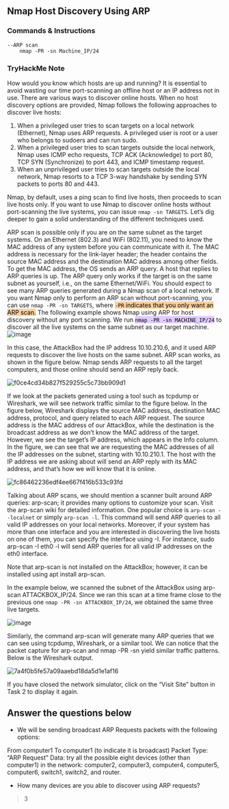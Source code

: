 ##  Nmap Host Discovery Using ARP 


### Commands & Instructions

	--ARP scan
		nmap -PR -sn Machine_IP/24

### TryHackMe Note

How would you know which hosts are up and running? It is essential to avoid wasting our time port-scanning an offline host or an IP address not in use. There are various ways to discover online hosts. When no host discovery options are provided, Nmap follows the following approaches to discover live hosts:

1. When a privileged user tries to scan targets on a local network (Ethernet), Nmap uses ARP requests. A privileged user is root or a user who belongs to sudoers and can run sudo.
2. When a privileged user tries to scan targets outside the local network, Nmap uses ICMP echo requests, TCP ACK (Acknowledge) to port 80, TCP SYN (Synchronize) to port 443, and ICMP timestamp request.
3. When an unprivileged user tries to scan targets outside the local network, Nmap resorts to a TCP 3-way handshake by sending SYN packets to ports 80 and 443.

Nmap, by default, uses a ping scan to find live hosts</mark>, then proceeds to scan live hosts only. If you want to use Nmap to discover online hosts without port-scanning the live systems, you can issue `nmap -sn TARGETS`. Let’s dig deeper to gain a solid understanding of the different techniques used.

ARP scan is possible only if you are on the same subnet as the target systems. On an Ethernet (802.3) and WiFi (802.11), you need to know the MAC address of any system before you can communicate with it. The MAC address is necessary for the link-layer header; the header contains the source MAC address and the destination MAC address among other fields. To get the MAC address, the OS sends an ARP query. A host that replies to ARP queries is up. The ARP query only works if the target is on the same subnet as yourself, i.e., on the same Ethernet/WiFi. You should expect to see many ARP queries generated during a Nmap scan of a local network. If you want Nmap only to perform an ARP scan without port-scanning, you can use `nmap -PR -sn TARGETS`, where <mark style="background: #FFB86CA6;">`-PR` indicates that you only want an ARP scan.</mark> The following example shows Nmap using ARP for host discovery without any port scanning. We run <mark style="background: #D2B3FFA6;">`nmap -PR -sn MACHINE_IP/24`</mark> to discover all the live systems on the same subnet as our target machine.
![image](https://github.com/Taukir1515/Nmap/assets/65533124/8349a605-13e1-4e0b-b140-56ee00b79aca)


In this case, the AttackBox had the IP address 10.10.210.6, and it used ARP requests to discover the live hosts on the same subnet. ARP scan works, as shown in the figure below. Nmap sends ARP requests to all the target computers, and those online should send an ARP reply back.

![f0ce4cd34b827f529255c5c73bb909d1](https://github.com/Taukir1515/Nmap/assets/65533124/52d3f712-33fb-4b37-afb1-7baed524c4ab)


If we look at the packets generated using a tool such as tcpdump or Wireshark, we will see network traffic similar to the figure below. In the figure below, Wireshark displays the source MAC address, destination MAC address, protocol, and query related to each ARP request. The source address is the MAC address of our AttackBox, while the destination is the broadcast address as we don’t know the MAC address of the target. However, we see the target’s IP address, which appears in the Info column. In the figure, we can see that we are requesting the MAC addresses of all the IP addresses on the subnet, starting with 10.10.210.1. The host with the IP address we are asking about will send an ARP reply with its MAC address, and that’s how we will know that it is online.

![fc86462236edf4ee667f416b533c93fd](https://github.com/Taukir1515/Nmap/assets/65533124/3a877bab-4dfa-4c83-9b2e-979863bd806a)


Talking about ARP scans, we should mention a scanner built around ARP queries: arp-scan; it provides many options to customize your scan. Visit the arp-scan wiki for detailed information. One popular choice is `arp-scan --localnet` or simply `arp-scan -l`. This command will send ARP queries to all valid IP addresses on your local networks. Moreover, if your system has more than one interface and you are interested in discovering the live hosts on one of them, you can specify the interface using -I. For instance, sudo arp-scan -I eth0 -l will send ARP queries for all valid IP addresses on the eth0 interface.

Note that arp-scan is not installed on the AttackBox; however, it can be installed using apt install arp-scan.

In the example below, we scanned the subnet of the AttackBox using arp-scan ATTACKBOX_IP/24. Since we ran this scan at a time frame close to the previous one `nmap -PR -sn ATTACKBOX_IP/24`, we obtained the same three live targets.

![image](https://github.com/Taukir1515/Nmap/assets/65533124/ed069821-f131-4666-896d-f0ae7f1a4cdf)


Similarly, the command arp-scan will generate many ARP queries that we can see using tcpdump, Wireshark, or a similar tool. We can notice that the packet capture for arp-scan and nmap -PR -sn yield similar traffic patterns. Below is the Wireshark output.

![7a4f0b5fe57a09aaebd18da5d1e1af16](https://github.com/Taukir1515/Nmap/assets/65533124/2e4bdbef-2a76-4a05-8a25-f5f55ac5159c)



If you have closed the network simulator, click on the “Visit Site” button in Task 2 to display it again.

## Answer the questions below

- We will be sending broadcast ARP Requests packets with the following options:

From computer1
To computer1 (to indicate it is broadcast)
Packet Type: “ARP Request”
Data: try all the possible eight devices (other than computer1) in the network: computer2, computer3, computer4, computer5, computer6, switch1, switch2, and router.

- How many devices are you able to discover using ARP requests?
> 3
